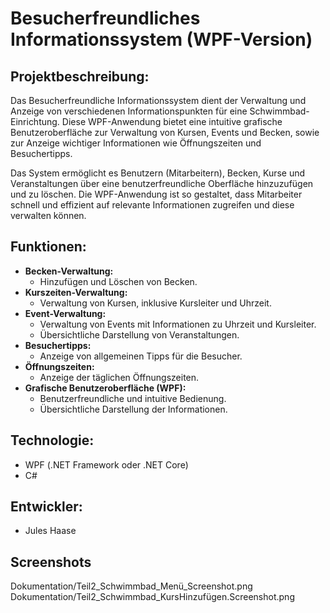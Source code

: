 # Besucherfreundliches Informationssystem (WPF-Version)

## Projektbeschreibung:

Das Besucherfreundliche Informationssystem dient der Verwaltung und Anzeige von verschiedenen Informationspunkten für eine Schwimmbad-Einrichtung. Diese WPF-Anwendung bietet eine intuitive grafische Benutzeroberfläche zur Verwaltung von Kursen, Events und Becken, sowie zur Anzeige wichtiger Informationen wie Öffnungszeiten und Besuchertipps.

Das System ermöglicht es Benutzern (Mitarbeitern), Becken, Kurse und Veranstaltungen über eine benutzerfreundliche Oberfläche hinzuzufügen und zu löschen. Die WPF-Anwendung ist so gestaltet, dass Mitarbeiter schnell und effizient auf relevante Informationen zugreifen und diese verwalten können.

## Funktionen:

* **Becken-Verwaltung:**
    * Hinzufügen und Löschen von Becken.
* **Kurszeiten-Verwaltung:**
    * Verwaltung von Kursen, inklusive Kursleiter und Uhrzeit.
* **Event-Verwaltung:**
    * Verwaltung von Events mit Informationen zu Uhrzeit und Kursleiter.
    * Übersichtliche Darstellung von Veranstaltungen.
* **Besuchertipps:**
    * Anzeige von allgemeinen Tipps für die Besucher.
* **Öffnungszeiten:**
    * Anzeige der täglichen Öffnungszeiten.
* **Grafische Benutzeroberfläche (WPF):**
    * Benutzerfreundliche und intuitive Bedienung.
    * Übersichtliche Darstellung der Informationen.

## Technologie:

* WPF (.NET Framework oder .NET Core)
* C#

## Entwickler:

* Jules Haase

## Screenshots
Dokumentation/Teil2_Schwimmbad_Menü_Screenshot.png
Dokumentation/Teil2_Schwimmbad_KursHinzufügen.Screenshot.png